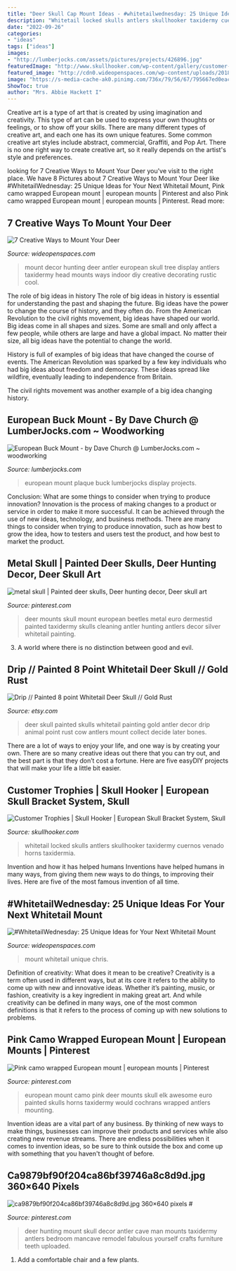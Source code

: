 ```yaml
---
title: "Deer Skull Cap Mount Ideas - #whitetailwednesday: 25 Unique Ideas For Your Next Whitetail Mount"
description: "Whitetail locked skulls antlers skullhooker taxidermy cuernos venado horns taxidermia"
date: "2022-09-26"
categories:
- "ideas"
tags: ["ideas"]
images:
- "http://lumberjocks.com/assets/pictures/projects/426896.jpg"
featuredImage: "http://www.skullhooker.com/wp-content/gallery/customer-trophies/locked-up.jpeg"
featured_image: "http://cdn0.wideopenspaces.com/wp-content/uploads/2018/07/flagmount1.jpg"
image: "https://s-media-cache-ak0.pinimg.com/736x/79/56/67/795667ed0eacd85344d099a053279d99.jpg"
ShowToc: true
author: "Mrs. Abbie Hackett I"
---
```



Creative art is a type of art that is created by using imagination and creativity. This type of art can be used to express your own thoughts or feelings, or to show off your skills. There are many different types of creative art, and each one has its own unique features. Some common creative art styles include abstract, commercial, Graffiti, and Pop Art. There is no one right way to create creative art, so it really depends on the artist's style and preferences.

	

		
looking for 7 Creative Ways to Mount Your Deer you've visit to the right place. We have 8 Pictures about 7 Creative Ways to Mount Your Deer like #WhitetailWednesday: 25 Unique Ideas for Your Next Whitetail Mount, Pink camo wrapped European mount | european mounts | Pinterest and also Pink camo wrapped European mount | european mounts | Pinterest. Read more:
		
    
## 7 Creative Ways To Mount Your Deer

<img loading=lazy src="http://cdn0.wideopenspaces.com/wp-content/uploads/2017/04/Mount-1.jpg" onerror="this.onerror=null;this.src='https://tse1.mm.bing.net/th?id=OIP.CscYpWs6oyxdh7NsL85JJAHaNK&amp;pid=15.1';" alt="7 Creative Ways to Mount Your Deer">

_Source: wideopenspaces.com_

>mount decor hunting deer antler european skull tree display antlers taxidermy head mounts ways indoor diy creative decorating rustic cool. 

	

The role of big ideas in history
The role of big ideas in history is essential for understanding the past and shaping the future. Big ideas have the power to change the course of history, and they often do. From the American Revolution to the civil rights movement, big ideas have shaped our world.
Big ideas come in all shapes and sizes. Some are small and only affect a few people, while others are large and have a global impact. No matter their size, all big ideas have the potential to change the world.

History is full of examples of big ideas that have changed the course of events. The American Revolution was sparked by a few key individuals who had big ideas about freedom and democracy. These ideas spread like wildfire, eventually leading to independence from Britain.

The civil rights movement was another example of a big idea changing history.

    
## European Buck Mount - By Dave Church @ LumberJocks.com ~ Woodworking

<img loading=lazy src="http://lumberjocks.com/assets/pictures/projects/426896.jpg" onerror="this.onerror=null;this.src='https://tse3.mm.bing.net/th?id=OIP.5CIMX4jxCfIacQvV_djnnAHaJ4&amp;pid=15.1';" alt="European Buck Mount - by Dave Church @ LumberJocks.com ~ woodworking">

_Source: lumberjocks.com_

>european mount plaque buck lumberjocks display projects. 

	

Conclusion: What are some things to consider when trying to produce innovation?
Innovation is the process of making changes to a product or service in order to make it more successful. It can be achieved through the use of new ideas, technology, and business methods. There are many things to consider when trying to produce innovation, such as how best to grow the idea, how to testers and users test the product, and how best to market the product.

    
## Metal Skull | Painted Deer Skulls, Deer Hunting Decor, Deer Skull Art

<img loading=lazy src="https://i.pinimg.com/originals/27/d1/f2/27d1f2bfac68ae82611ddb67cdd883e6.jpg" onerror="this.onerror=null;this.src='https://tse1.mm.bing.net/th?id=OIP.TDMZy4oFYuHrcpql38L2CgHaLJ&amp;pid=15.1';" alt="metal skull | Painted deer skulls, Deer hunting decor, Deer skull art">

_Source: pinterest.com_

>deer mounts skull mount european beetles metal euro dermestid painted taxidermy skulls cleaning antler hunting antlers decor silver whitetail painting. 

	

3. A world where there is no distinction between good and evil. 

    
## Drip // Painted 8 Point Whitetail Deer Skull // Gold Rust

<img loading=lazy src="https://img0.etsystatic.com/030/1/5758730/il_fullxfull.543747258_89el.jpg" onerror="this.onerror=null;this.src='https://tse1.mm.bing.net/th?id=OIP.UW1_rkIG3Xo5r3an05aIEQHaLJ&amp;pid=15.1';" alt="Drip // Painted 8 point Whitetail Deer Skull // Gold Rust">

_Source: etsy.com_

>deer skull painted skulls whitetail painting gold antler decor drip animal point rust cow antlers mount collect decide later bones. 

	

There are a lot of ways to enjoy your life, and one way is by creating your own. There are so many creative ideas out there that you can try out, and the best part is that they don’t cost a fortune. Here are five easyDIY projects that will make your life a little bit easier.

    
## Customer Trophies | Skull Hooker | European Skull Bracket System, Skull

<img loading=lazy src="http://www.skullhooker.com/wp-content/gallery/customer-trophies/locked-up.jpeg" onerror="this.onerror=null;this.src='https://tse2.mm.bing.net/th?id=OIP.frtkZv4eEVrUgg4NmUKvyQAAAA&amp;pid=15.1';" alt="Customer Trophies | Skull Hooker | European Skull Bracket System, Skull">

_Source: skullhooker.com_

>whitetail locked skulls antlers skullhooker taxidermy cuernos venado horns taxidermia. 

	

Invention and how it has helped humans
Inventions have helped humans in many ways, from giving them new ways to do things, to improving their lives. Here are five of the most famous invention of all time.

    
## #WhitetailWednesday: 25 Unique Ideas For Your Next Whitetail Mount

<img loading=lazy src="http://cdn0.wideopenspaces.com/wp-content/uploads/2018/07/flagmount1.jpg" onerror="this.onerror=null;this.src='https://tse2.mm.bing.net/th?id=OIP.tlSQ87cMuM9by5vPiKxDFgHaJ9&amp;pid=15.1';" alt="#WhitetailWednesday: 25 Unique Ideas for Your Next Whitetail Mount">

_Source: wideopenspaces.com_

>mount whitetail unique chris. 

	

Definition of creativity: What does it mean to be creative?
Creativity is a term often used in different ways, but at its core it refers to the ability to come up with new and innovative ideas. Whether it’s painting, music, or fashion, creativity is a key ingredient in making great art. And while creativity can be defined in many ways, one of the most common definitions is that it refers to the process of coming up with new solutions to problems.

    
## Pink Camo Wrapped European Mount | European Mounts | Pinterest

<img loading=lazy src="https://s-media-cache-ak0.pinimg.com/736x/79/56/67/795667ed0eacd85344d099a053279d99.jpg" onerror="this.onerror=null;this.src='https://tse2.mm.bing.net/th?id=OIP.JQMkA5iLzGyqItZPD9HW2QHaKX&amp;pid=15.1';" alt="Pink camo wrapped European mount | european mounts | Pinterest">

_Source: pinterest.com_

>european mount camo pink deer mounts skull elk awesome euro painted skulls horns taxidermy would cochrans wrapped antlers mounting. 

	

Invention ideas are a vital part of any business. By thinking of new ways to make things, businesses can improve their products and services while also creating new revenue streams. There are endless possibilities when it comes to invention ideas, so be sure to think outside the box and come up with something that you haven't thought of before.

    
## Ca9879bf90f204ca86bf39746a8c8d9d.jpg 360×640 Pixels #

<img loading=lazy src="https://i.pinimg.com/736x/9c/a2/e2/9ca2e2da8147c2c480d3bf007b607f23.jpg" onerror="this.onerror=null;this.src='https://tse4.mm.bing.net/th?id=OIP.4RM2KmfoNw4_5BO4QP-TyAAAAA&amp;pid=15.1';" alt="ca9879bf90f204ca86bf39746a8c8d9d.jpg 360×640 pixels #">

_Source: pinterest.com_

>deer hunting mount skull decor antler cave man mounts taxidermy antlers bedroom mancave remodel fabulous yourself crafts furniture teeth uploaded. 

	

1. Add a comfortable chair and a few plants. 

